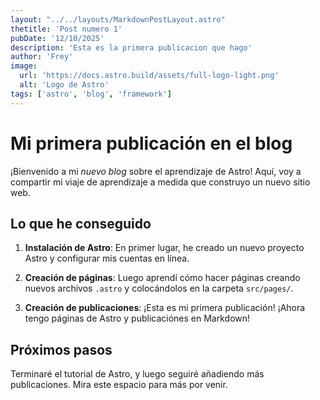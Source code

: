 ```yaml
---
layout: "../../layouts/MarkdownPostLayout.astro"
thetitle: 'Post numero 1'
pubDate: '12/10/2025'
description: 'Esta es la primera publicacion que hago'
author: 'Frey'
image: 
  url: 'https://docs.astro.build/assets/full-logo-light.png'
  alt: 'Logo de Astro'
tags: ['astro', 'blog', 'framework']
---
```


# Mi primera publicación en el blog

¡Bienvenido a mi _nuevo blog_ sobre el aprendizaje de Astro! Aquí, voy a compartir mi viaje de aprendizaje a medida que construyo un nuevo sitio web.

## Lo que he conseguido

1. **Instalación de Astro**: En primer lugar, he creado un nuevo proyecto Astro y configurar mis cuentas en línea.

2. **Creación de páginas**: Luego aprendí cómo hacer páginas creando nuevos archivos `.astro` y colocándolos en la carpeta `src/pages/`.

3. **Creación de publicaciones**: ¡Esta es mi primera publicación! ¡Ahora tengo páginas de Astro y publicaciónes en Markdown!

## Próximos pasos

Terminaré el tutorial de Astro, y luego seguiré añadiendo más publicaciones. Mira este espacio para más por venir.
